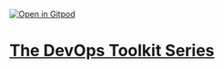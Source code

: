 [![Open in Gitpod](https://gitpod.io/button/open-in-gitpod.svg)](https://gitpod.io/#https://github.com/vfarcic/copilot-demo)

# [The DevOps Toolkit Series](http://www.devopstoolkitseries.com)

